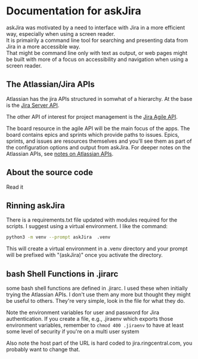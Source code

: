 # Documentation for askJira

askJira was motivated by a need to interface with Jira in a more efficient way, especially when using a screen reader.  
It is primairily a command line tool for searching and presenting data from Jira in a more accessible way.  
That might be command line only with text as output, or web pages might be built with more of a focus on accessibility and navigation when using a screen reader.

## The Atlassian/Jira APIs

Atlassian has the jira APIs structured in somwhat of a hierarchy.
At the base is the
[Jira Server API](https://docs.atlassian.com/software/jira/docs/api/REST/latest/).

The other API of interest  for project management is the
[Jira Agile API](https://docs.atlassian.com/jira-software/REST/latest/).

The board resource in the agile API will be the main focus of the apps.  The board contains epics and sprints which provide paths to issues.  Epics, sprints, and issues are resources themselves and you'll see them as part of the configuration options and output from askJira.  For deeper notes on the Atlassian APIs, see
[notes on Atlassian APIs](jiraApi/ATLASSIAN_API_NOTES.md).

## About the source code

Read it

## Rinning askJira

There is a requirements.txt file updated with modules required for the scripts.
I suggest using a virtual environment.
I like the command:

``` sh
python3 -m venv --prompt askJira  .venv 
```

This will create a virtual environment in a .venv directory and your prompt will be prefixed with "(askJira)" once you activate the directory.

## bash Shell Functions in .jirarc  

some bash shell functions are defined in .jirarc.
I used these when initially trying the Atlassian APIs.
I don't use them any more but thought they might be useful to others.
They're very simple, look in the file for what they do.

Note the environment variables for user and password for Jira authentication.
If you create a file, e.g., .jiraenv which exports those environment variables, remember to `chmod 400 .jiraenv` to have at least some level of security if you're on a multi user system

Also note the host part of the URL is hard coded to jira.ringcentral.com, you probably want to change that.
